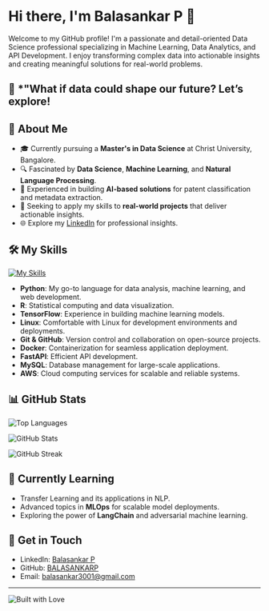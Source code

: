 # Hi there, I'm Balasankar P 👋

Welcome to my GitHub profile! I'm a passionate and detail-oriented Data Science professional specializing in Machine Learning, Data Analytics, and API Development. I enjoy transforming complex data into actionable insights and creating meaningful solutions for real-world problems. 

## 🌟 *"What if data could shape our future? Let’s explore!

## 🚀 About Me

- 🎓 Currently pursuing a **Master's in Data Science** at Christ University, Bangalore.
- 🔍 Fascinated by **Data Science**, **Machine Learning**, and **Natural Language Processing**.
- 🤖 Experienced in building **AI-based solutions** for patent classification and metadata extraction.
- 💼 Seeking to apply my skills to **real-world projects** that deliver actionable insights.
- 🌐 Explore my [LinkedIn](https://www.linkedin.com/in/balasankar-p-715230215) for professional insights.

## 🛠️ My Skills

[![My Skills](https://skillicons.dev/icons?i=py,r,tensorflow,linux,git,github,docker,fastapi,mysql,aws)](https://www.linkedin.com/in/balasankar-p-715230215)

- **Python**: My go-to language for data analysis, machine learning, and web development.
- **R**: Statistical computing and data visualization.
- **TensorFlow**: Experience in building machine learning models.
- **Linux**: Comfortable with Linux for development environments and deployments.
- **Git & GitHub**: Version control and collaboration on open-source projects.
- **Docker**: Containerization for seamless application deployment.
- **FastAPI**: Efficient API development.
- **MySQL**: Database management for large-scale applications.
- **AWS**: Cloud computing services for scalable and reliable systems.


## 📊 GitHub Stats

<img align="center" src="https://github-readme-stats.vercel.app/api/top-langs?username=BALASANKARP&title_color=ffffff&text_color=c9cacc&icon_color=2b7bbc&bg_color=1d1f21&langs_count=3" alt="Top Languages" />

<p><img align="center" src="https://github-readme-stats.vercel.app/api?username=BALASANKARP&show_icons=true&locale=en&title_color=ffffff&text_color=c9cacc&icon_color=2b7bbc&bg_color=1d1f21" alt="GitHub Stats" /></p>

<img align="center" src="https://github-readme-streak-stats.herokuapp.com/?user=BALASANKARP&theme=dark" alt="GitHub Streak" />

## 🌱 Currently Learning

- Transfer Learning and its applications in NLP.
- Advanced topics in **MLOps** for scalable model deployments.
- Exploring the power of **LangChain** and adversarial machine learning.

## 💬 Get in Touch

- LinkedIn: [Balasankar P](https://www.linkedin.com/in/balasankar-p-715230215)
- GitHub: [BALASANKARP](https://github.com/BALASANKARP)
- Email: [balasankar3001@gmail.com](mailto:balasankar3001@gmail.com)

---

![Built with Love](http://ForTheBadge.com/images/badges/built-with-love.svg)
